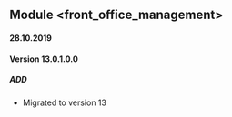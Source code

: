 ## Module <front_office_management>

#### 28.10.2019
#### Version 13.0.1.0.0
##### ADD
- Migrated to version 13
